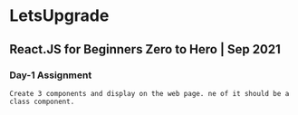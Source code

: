 # LetsUpgrade

## React.JS for Beginners Zero to Hero | Sep 2021

### Day-1 Assignment
```
Create 3 components and display on the web page. ne of it should be a class component. 
```
